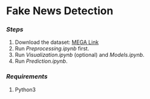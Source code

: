 # Fake News Detection

### _Steps_
1. Download the dataset: [MEGA Link]
2. Run _Preprocessing.ipynb_ first.
3. Run _Visualization.ipynb_ (optional) and _Models.ipynb_.
4. Run _Prediction.ipynb_.

### _Requirements_
1. Python3

[//]: #

   [MEGA Link]: <https://mega.nz/file/FlgzCIyL#E6XE4nkKUIWCo44YY9T9cj6Gd1F_rKTvDVuAJJlkWCw>